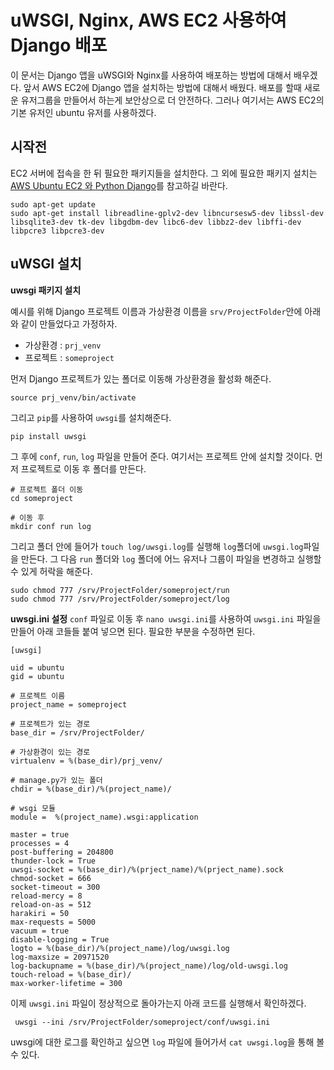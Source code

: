 uWSGI, Nginx, AWS EC2 사용하여 Django 배포
================

이 문서는 Django 앱을 uWSGI와 Nginx를 사용하여 배포하는 방법에 대해서 배우겠다. 앞서 AWS EC2에 Django
앱을 설치하는 방법에 대해서 배웠다. 배포를 할때 새로운 유저그룹을 만들어서 하는게 보안상으로 더 안전하다. 그러나 여기서는
AWS EC2의 기본 유저인 ubuntu 유저를 사용하겠다.

## 시작전

EC2 서버에 접속을 한 뒤 필요한 패키지들을 설치한다. 그 외에 필요한 패키지 설치는 [AWS Ubuntu EC2 와
Python
Django](https://github.com/whoareyouwhoami/ProjectTellus/blob/master/documentation/python_django.md)를
참고하길 바란다.

    sudo apt-get update
    sudo apt-get install libreadline-gplv2-dev libncursesw5-dev libssl-dev libsqlite3-dev tk-dev libgdbm-dev libc6-dev libbz2-dev libffi-dev libpcre3 libpcre3-dev

## uWSGI 설치

**uwsgi 패키지 설치**

예시를 위해 Django 프로젝트 이름과 가상환경 이름을 `srv/ProjectFolder`안에 아래와 같이 만들었다고 가정하자.

  - 가상환경 : `prj_venv`
  - 프로젝트 : `someproject`

먼저 Django 프로젝트가 있는 폴더로 이동해 가상환경을 활성화 해준다.

    source prj_venv/bin/activate

그리고 `pip`를 사용하여 `uwsgi`를 설치해준다.

    pip install uwsgi

그 후에 `conf`, `run`, `log` 파일을 만들어 준다. 여기서는 프로젝트 안에 설치할 것이다. 먼저 프로젝트로 이동
후 폴더를 만든다.

    # 프로젝트 폴더 이동
    cd someproject
    
    # 이동 후
    mkdir conf run log

그리고 폴더 안에 들어가 `touch log/uwsgi.log`를 실행해 `log`폴더에 `uwsgi.log`파일을 만든다. 그
다음 `run` 폴더와 `log` 폴더에 어느 유저나 그룹이 파일을 변경하고 실행할 수 있게 허락을 해준다.

    sudo chmod 777 /srv/ProjectFolder/someproject/run
    sudo chmod 777 /srv/ProjectFolder/someproject/log

**uwsgi.ini 설정** `conf` 파일로 이동 후 `nano uwsgi.ini`를 사용하여 `uwsgi.ini` 파일을
만들어 아래 코들들 붙여 넣으면 된다. 필요한 부분을 수정하면 된다.

    [uwsgi]
    
    uid = ubuntu
    gid = ubuntu
    
    # 프로젝트 이름 
    project_name = someproject
    
    # 프로젝트가 있는 경로 
    base_dir = /srv/ProjectFolder/
    
    # 가상환경이 있는 경로 
    virtualenv = %(base_dir)/prj_venv/
    
    # manage.py가 있는 폴더 
    chdir = %(base_dir)/%(project_name)/
    
    # wsgi 모듈
    module =  %(project_name).wsgi:application
    
    master = true
    processes = 4
    post-buffering = 204800
    thunder-lock = True
    uwsgi-socket = %(base_dir)/%(prject_name)/%(prject_name).sock
    chmod-socket = 666
    socket-timeout = 300
    reload-mercy = 8
    reload-on-as = 512
    harakiri = 50
    max-requests = 5000
    vacuum = true
    disable-logging = True
    logto = %(base_dir)/%(project_name)/log/uwsgi.log
    log-maxsize = 20971520
    log-backupname = %(base_dir)/%(project_name)/log/old-uwsgi.log
    touch-reload = %(base_dir)/
    max-worker-lifetime = 300

이제 `uwsgi.ini` 파일이 정상적으로 돌아가는지 아래 코드를 실행해서 확인하겠다.

``` 
 uwsgi --ini /srv/ProjectFolder/someproject/conf/uwsgi.ini
```

uwsgi에 대한 로그를 확인하고 싶으면 `log` 파일에 들어가서 `cat uwsgi.log`을 통해 볼 수 있다.
